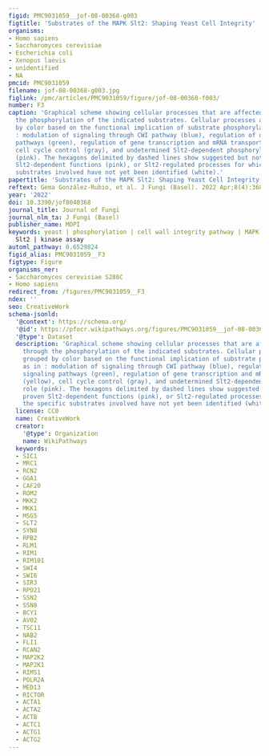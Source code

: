 ```yaml
---
figid: PMC9031059__jof-08-00368-g003
figtitle: 'Substrates of the MAPK Slt2: Shaping Yeast Cell Integrity'
organisms:
- Homo sapiens
- Saccharomyces cerevisiae
- Escherichia coli
- Xenopus laevis
- unidentified
- NA
pmcid: PMC9031059
filename: jof-08-00368-g003.jpg
figlink: /pmc/articles/PMC9031059/figure/jof-08-00368-f003/
number: F3
caption: 'Graphical scheme showing cellular processes that are affected by Slt2 through
  the phosphorylation of the indicated substrates. Cellular processes are grouped
  by color based on the functional implication of substrate phosphorylation, as in
  : modulation of signaling through CWI pathway (blue), regulation of other signaling
  pathways (green), regulation of gene transcription and mRNA transport (yellow),
  cell cycle control (gray), and undetermined Slt2-dependent phosphorylation role
  (pink). The hexagons delimited by dashed lines show suggested but not formally proven
  Slt2-dependent functions (pink), or Slt2-regulated processes for which the specific
  substrates involved have not yet been identified (white).'
papertitle: 'Substrates of the MAPK Slt2: Shaping Yeast Cell Integrity.'
reftext: Gema González-Rubio, et al. J Fungi (Basel). 2022 Apr;8(4):368.
year: '2022'
doi: 10.3390/jof8040368
journal_title: Journal of Fungi
journal_nlm_ta: J Fungi (Basel)
publisher_name: MDPI
keywords: yeast | phosphorylation | cell wall integrity pathway | MAPK substrate |
  Slt2 | kinase assay
automl_pathway: 0.6529824
figid_alias: PMC9031059__F3
figtype: Figure
organisms_ner:
- Saccharomyces cerevisiae S288C
- Homo sapiens
redirect_from: /figures/PMC9031059__F3
ndex: ''
seo: CreativeWork
schema-jsonld:
  '@context': https://schema.org/
  '@id': https://pfocr.wikipathways.org/figures/PMC9031059__jof-08-00368-g003.html
  '@type': Dataset
  description: 'Graphical scheme showing cellular processes that are affected by Slt2
    through the phosphorylation of the indicated substrates. Cellular processes are
    grouped by color based on the functional implication of substrate phosphorylation,
    as in : modulation of signaling through CWI pathway (blue), regulation of other
    signaling pathways (green), regulation of gene transcription and mRNA transport
    (yellow), cell cycle control (gray), and undetermined Slt2-dependent phosphorylation
    role (pink). The hexagons delimited by dashed lines show suggested but not formally
    proven Slt2-dependent functions (pink), or Slt2-regulated processes for which
    the specific substrates involved have not yet been identified (white).'
  license: CC0
  name: CreativeWork
  creator:
    '@type': Organization
    name: WikiPathways
  keywords:
  - SIC1
  - MRC1
  - RCN2
  - GGA1
  - CAF20
  - ROM2
  - MKK2
  - MKK1
  - MSG5
  - SLT2
  - SYN8
  - RPB2
  - RLM1
  - RIM1
  - RIM101
  - SWI4
  - SWI6
  - SIR3
  - RPO21
  - SSN2
  - SSN8
  - BCY1
  - AVO2
  - TSC11
  - NAB2
  - FLI1
  - RCAN2
  - MAP2K2
  - MAP2K1
  - RIMS1
  - POLR2A
  - MED13
  - RICTOR
  - ACTA1
  - ACTA2
  - ACTB
  - ACTC1
  - ACTG1
  - ACTG2
---
```

